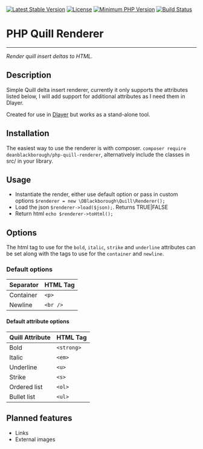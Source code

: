 [![Latest Stable Version](https://img.shields.io/packagist/v/deanblackborough/php-quill-renderer.svg?style=flat-square)](https://packagist.org/packages/deanblackborough/php-quill-renderer)
[![License](https://img.shields.io/badge/license-MIT-blue.svg)](https://github.com/Dlayer/dlayer/blob/master/LICENSE)
[![Minimum PHP Version](https://img.shields.io/badge/php-%3E%3D%205.6-8892BF.svg)](https://php.net/)
[![Build Status](https://travis-ci.org/deanblackborough/php-quill-renderer.svg?branch=master)](https://travis-ci.org/deanblackborough/php-quill-renderer)

# PHP Quill Renderer

---

*Render quill insert deltas to HTML.*

## Description

Simple Quill delta insert renderer, currently it only supports the attributes listed below, I will add support for additional attributes as I need them in Dlayer.

Created for use in [Dlayer](https://github.com/Dlayer/dlayer) but works as a stand-alone tool.

## Installation
 
The easiest way to use the renderer is with composer. ```composer require deanblackborough/php-quill-renderer```, 
alternatively include the classes in src/ in your library.
 
## Usage
* Instantiate the render, either use default option or pass in custom options ```$renderer = new \DBlackborough\Quill\Renderer();```
* Load the json ```$renderer->load($json);```. Returns TRUE|FALSE
* Return html ```echo $renderer->toHtml();```

## Options
The html tag to use for the `bold`, `italic`, `strike` and `underline` attributes can be set along with the tags to 
use for the `container` and `newline`.
 
### Default options

Separator | HTML Tag
--- | --- 
Container | `<p>`
Newline | `<br />`

#### Default attribute options

Quill Attribute | HTML Tag
--- | --- 
Bold | `<strong>`
Italic | `<em>`
Underline | `<u>`
Strike | `<s>`
Ordered list | `<ol>`
Bullet list | `<ul>`


## Planned features

* Links
* External images
